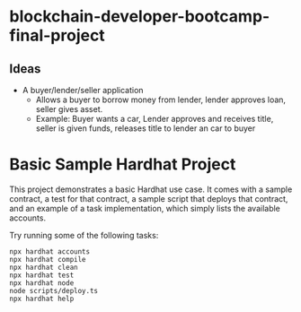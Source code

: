 # blockchain-developer-bootcamp-final-project
## Ideas
* A buyer/lender/seller application
  * Allows a buyer to borrow money from lender, lender approves loan, seller gives asset.  
  * Example: Buyer wants a car, Lender approves and receives title, seller is given funds, releases title to lender an car to buyer
# Basic Sample Hardhat Project

This project demonstrates a basic Hardhat use case. It comes with a sample contract, a test for that contract, a sample script that deploys that contract, and an example of a task implementation, which simply lists the available accounts.

Try running some of the following tasks:

```shell
npx hardhat accounts
npx hardhat compile
npx hardhat clean
npx hardhat test
npx hardhat node
node scripts/deploy.ts
npx hardhat help
```